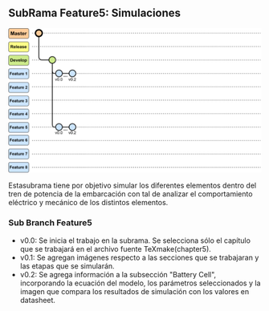 ## SubRama Feature5: Simulaciones

![Evolución Rama Develop](03_ImagenesRepo/Image_readme.svg)


Estasubrama tiene por objetivo simular los diferentes elementos dentro del tren de potencia de la embarcación con tal de analizar el comportamiento eléctrico y mecánico de los distintos elementos.

### Sub Branch Feature5
- v0.0: Se inicia el trabajo en la subrama. Se selecciona sólo el capítulo que se trabajará en el archivo fuente TeXmake(chapter5).
- v0.1: Se agregan imágenes respecto a las secciones que se trabajaran y las etapas que se simularán. 
- v0.2: Se agrega información a la subsección "Battery Cell", incorporando la ecuación del modelo, los parámetros seleccionados y la imagen que compara los resultados de simulación con los valores en datasheet.
